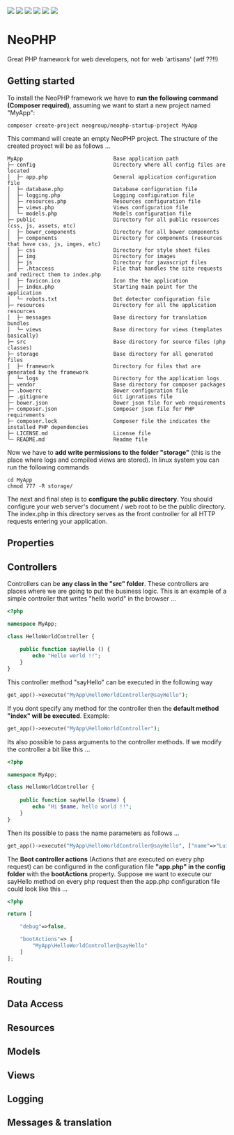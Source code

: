 ![](https://img.shields.io/travis/luismanuelamengual/NeoPHP.svg) 
![](https://img.shields.io/github/license/luismanuelamengual/NeoPHP.svg)
![](https://img.shields.io/github/forks/luismanuelamengual/NeoPHP.svg?style=social&label=Fork)
![](https://img.shields.io/github/stars/luismanuelamengual/NeoPHP.svg?style=social&label=Star)
![](https://img.shields.io/github/watchers/luismanuelamengual/NeoPHP.svg?style=social&label=Watch)
![](https://img.shields.io/github/followers/luismanuelamengual.svg?style=social&label=Follow)

# NeoPHP
Great PHP framework for web developers, not for web 'artisans' (wtf ??!!)

Getting started
---------------
To install the NeoPHP framework we have to **run the following command (Composer required)**, assuming we want to start a new project named "MyApp":
```
composer create-project neogroup/neophp-startup-project MyApp
```
This command will create an empty NeoPHP project. The structure of the created proyect will be as follows ...

```
MyApp                             Base application path
├─ config                         Directory where all config files are located
│  ├─ app.php                     General application configuration file
│  ├─ database.php                Database configuration file
│  ├─ logging.php                 Logging configuration file
│  ├─ resources.php               Resources configuration file
│  ├─ views.php                   Views configuration file
│  └─ models.php                  Models configuration file
├─ public                         Directory for all public resources (css, js, assets, etc)
│  ├─ bower_components            Directory for all bower components
│  ├─ components                  Directory for components (resources that have css, js, imges, etc)
│  ├─ css                         Directory for style sheet files
│  ├─ img                         Directory for images
│  ├─ js                          Directory for javascript files
│  ├─ .htaccess                   File that handles the site requests and redirect them to index.php
│  ├─ favicon.ico                 Icon the the application
│  ├─ index.php                   Starting main point for the application
│  └─ robots.txt                  Bot detector configuration file
├─ resources                      Directory for all the application resources
│  ├─ messages                    Base directory for translation bundles
│  └─ views                       Base directory for views (templates basically)
├─ src                            Base directory for source files (php classes)
├─ storage                        Base directory for all generated files
│  ├─ framework                   Directory for files that are generated by the framework
│  └─ logs                        Directory for the application logs
├─ vendor                         Base directory for composer packages
├─ .bowerrc                       Bower configuration file
├─ .gitignore                     Git ignrations file
├─ bower.json                     Bower json file for web requirements
├─ composer.json                  Composer json file for PHP requirements
├─ composer.lock                  Composer file the indicates the installed PHP dependencies
├─ LICENSE.md                     License file
└─ README.md                      Readme file
```

Now we have to **add write permissions to the folder "storage"** (this is the place where logs and compiled views are stored). In linux system you can run the following commands
```
cd MyApp
chmod 777 -R storage/
```
The next and final step is to **configure the public directory**. You should configure your web server's document / web root to be the  public directory. The index.php in this directory serves as the front controller for all HTTP requests entering your application.

Properties
---------------

Controllers
---------------
Controllers can be **any class in the "src" folder**. These controllers are places where we are going to put the business logic. This is an example of a simple controller that writes "hello world" in the browser ...

```PHP
<?php

namespace MyApp;

class HelloWorldController {
    
    public function sayHello () {
        echo "Hello world !!";
    }
}
```
This controller method "sayHello" can be executed in the following way
```PHP
get_app()->execute("MyApp\HelloWorldController@sayHello");
```
If you dont specify any method for the controller then the **default method "index" will be executed**. Example:
```PHP
get_app()->execute("MyApp\HelloWorldController");
```
Its also possible to pass arguments to the controller methods. If we modify the controller a bit like this ...
```PHP
<?php

namespace MyApp;

class HelloWorldController {
    
    public function sayHello ($name) {
        echo "Hi $name, hello world !!";
    }
}
```
Then its possible to pass the name parameters as follows ...
```PHP
get_app()->execute("MyApp\HelloWorldController@sayHello", ["name"=>"Luis"]);
```
The **Boot controller actions** (Actions that are executed on every php request) can be configured in the configuration file **"app.php" in the config folder** with the **bootActions** property. Suppose we want to execute our sayHello method on every php request then the app.php configuration file could look like this ...
```PHP
<?php

return [

    "debug"=>false,

    "bootActions"=> [
        "MyApp\HelloWorldController@sayHello"
    ]
];
```

Routing
---------------

Data Access
---------------

Resources
---------------

Models
---------------

Views
---------------

Logging
---------------

Messages & translation
---------------
